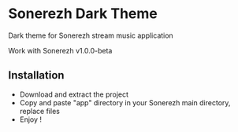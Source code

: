 Sonerezh Dark Theme
========

Dark theme for Sonerezh stream music application 

Work with Sonerezh v1.0.0-beta

Installation
----------------

- Download and extract the project
- Copy and paste "app" directory in your Sonerezh main directory, replace files
- Enjoy !